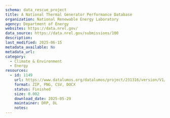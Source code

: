 ```yaml
---
schema: data_rescue_project 
title: A National Thermal Generator Performance Database
organization: National Renewable Energy Laboratory
agency: Department of Energy
websites: https://data.nrel.gov/
data_source: https://data.nrel.gov/submissions/100
description: 
last_modified: 2025-06-15
metadata_available: No
metadata_url: 
category:
  - Climate & Environment 
  - Energy 
resources:
  - id: 1149
    url: https://www.datalumos.org/datalumos/project/231316/version/V1/view
    format: ZIP, PNG, CSV, DOCX
    status: Finished
    size: 0.002
    download_date: 2025-05-29
    maintainer: DRP, DL
    notes: 
---
```

